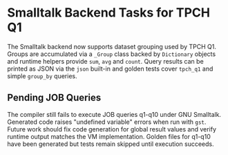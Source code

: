 # Smalltalk Backend Tasks for TPCH Q1

The Smalltalk backend now supports dataset grouping used by TPCH Q1.
Groups are accumulated via a `_Group` class backed by `Dictionary`
objects and runtime helpers provide `sum`, `avg` and `count`.
Query results can be printed as JSON via the `json` built-in and
golden tests cover `tpch_q1` and simple `group_by` queries.

## Pending JOB Queries

The compiler still fails to execute JOB queries q1-q10 under GNU Smalltalk.
Generated code raises "undefined variable" errors when run with `gst`.
Future work should fix code generation for global result values and
verify runtime output matches the VM implementation. Golden files for
q1-q10 have been generated but tests remain skipped until execution
succeeds.
